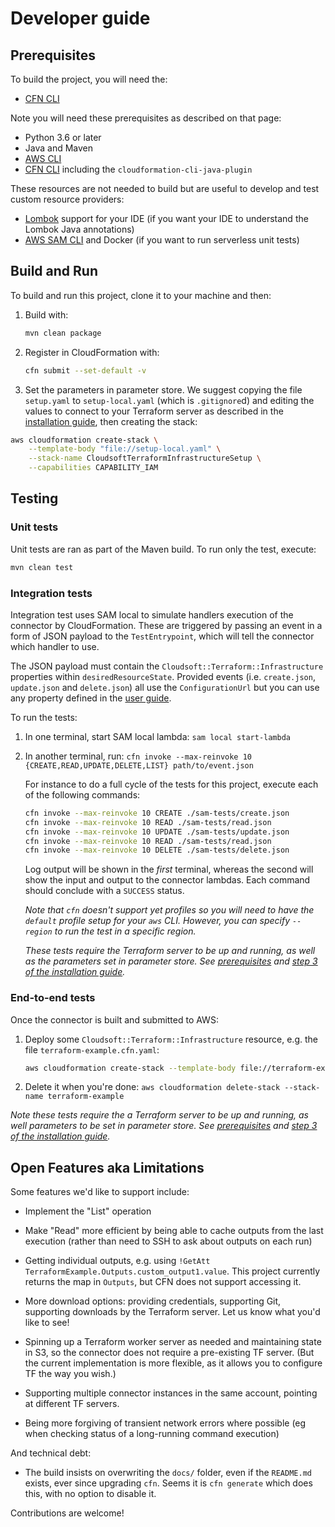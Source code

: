 # Developer guide

## Prerequisites

To build the project, you will need the:

* [CFN CLI](https://docs.aws.amazon.com/cloudformation-cli/latest/userguide/resource-type-setup.html)

Note you will need these prerequisites as described on that page:

* Python 3.6 or later
* Java and Maven
* [AWS CLI](https://docs.aws.amazon.com/cli/latest/userguide/cli-chap-install.html)
* [CFN CLI](https://github.com/aws-cloudformation/cloudformation-cli) including the `cloudformation-cli-java-plugin`

These resources are not needed to build but are useful to develop and test custom resource providers:

* [Lombok](https://projectlombok.org/) support for your IDE
  (if you want your IDE to understand the Lombok Java annotations)
* [AWS SAM CLI](https://docs.aws.amazon.com/serverless-application-model/latest/developerguide/serverless-sam-cli-install.html)
  and Docker (if you want to run serverless unit tests)


## Build and Run

To build and run this project, clone it to your machine and then:

1. Build with: 
   ```sh
   mvn clean package
   ```
1. Register in CloudFormation with:
   ```sh
   cfn submit --set-default -v
   ```
1. Set the parameters in parameter store. We suggest copying the file `setup.yaml`
   to `setup-local.yaml` (which is `.gitignore`d) and editing the values to connect
   to your Terraform server as described in the [installation guide](installation-guide.md),
   then creating the stack:

```sh
aws cloudformation create-stack \
    --template-body "file://setup-local.yaml" \
    --stack-name CloudsoftTerraformInfrastructureSetup \
    --capabilities CAPABILITY_IAM
```


## Testing

### Unit tests

Unit tests are ran as part of the Maven build. To run only the test, execute:
```sh
mvn clean test
```

### Integration tests

Integration test uses SAM local to simulate handlers execution of the connector by CloudFormation. These are triggered by
passing an event in a form of JSON payload to the `TestEntrypoint`, which will tell the connector which handler to use.

The JSON payload must contain the `Cloudsoft::Terraform::Infrastructure` properties within `desiredResourceState`. Provided events
 (i.e. `create.json`, `update.json` and `delete.json`) all use the `ConfigurationUrl` but you can use any property defined
 in the [user guide](./user-guide.md#syntax).
 
 To run the tests:
 1. In one terminal, start SAM local lambda: `sam local start-lambda`
 2. In another terminal, run: `cfn invoke --max-reinvoke 10 {CREATE,READ,UPDATE,DELETE,LIST} path/to/event.json`
    
    For instance to do a full cycle of the tests for this project, execute each of the following commands:
    ```sh
    cfn invoke --max-reinvoke 10 CREATE ./sam-tests/create.json
    cfn invoke --max-reinvoke 10 READ ./sam-tests/read.json
    cfn invoke --max-reinvoke 10 UPDATE ./sam-tests/update.json
    cfn invoke --max-reinvoke 10 READ ./sam-tests/read.json
    cfn invoke --max-reinvoke 10 DELETE ./sam-tests/delete.json
    ```
    Log output will be shown in the _first_ terminal, whereas the second will show the
    input and output to the connector lambdas. Each command should conclude with a `SUCCESS` status.
    
    _Note that `cfn` doesn't support yet profiles so you will need to have the `default` profile setup for your `aws` CLI.
    However, you can specify `--region` to run the test in a specific region._
 
    _These tests require the Terraform server to be up and running, as well as the parameters set in parameter store.
    See [prerequisites](./installation-guide.md#prerequisites) and [step 3 of the installation guide](./installation-guide.md#installation)._

### End-to-end tests

Once the connector is built and submitted to AWS:

1. Deploy some `Cloudsoft::Terraform::Infrastructure` resource, e.g. the file `terraform-example.cfn.yaml`:
   ```sh
   aws cloudformation create-stack --template-body file://terraform-example.cfn.yaml --stack-name terraform-example
   ```
2. Delete it when you're done:
   `aws cloudformation delete-stack --stack-name terraform-example`

_Note these tests require the a Terraform server to be up and running, as well parameters to be set in parameter store.
See [prerequisites](./installation-guide.md#prerequisites) and [step 3 of the installation guide](./installation-guide.md#installation)._


## Open Features aka Limitations

Some features we'd like to support include:

* Implement the "List" operation

* Make "Read" more efficient by being able to cache outputs from the last execution
  (rather than need to SSH to ask about outputs on each run)

* Getting individual outputs, e.g. using `!GetAtt TerraformExample.Outputs.custom_output1.value`.
  This project currently returns the map in `Outputs`, but CFN does not support accessing it.

* More download options: providing credentials, supporting Git, supporting downloads by the Terraform server.
  Let us know what you'd like to see!

* Spinning up a Terraform worker server as needed and maintaining state in S3,
  so the connector does not require a pre-existing TF server.
  (But the current implementation is more flexible, as it allows you to configure TF the way you wish.)

* Supporting multiple connector instances in the same account, pointing at different TF servers.

* Being more forgiving of transient network errors where possible (eg when checking status of a long-running command execution)

And technical debt:

* The build insists on overwriting the `docs/` folder, even if the `README.md` exists, ever since upgrading `cfn`.
  Seems it is `cfn generate` which does this, with no option to disable it.

Contributions are welcome!

